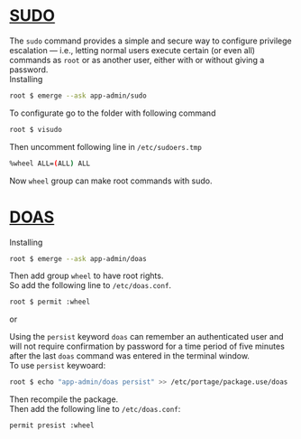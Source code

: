 # [SUDO](https://wiki.gentoo.org/wiki/Sudo)
The `sudo` command provides a simple and secure way to configure privilege escalation — i.e., letting normal users execute certain (or even all) commands as `root` or as another user, either with or without giving a password.  
Installing
```bash
root $ emerge --ask app-admin/sudo
```
To configurate go to the folder with following command
```bash
root $ visudo
```
Then uncomment following line in `/etc/sudoers.tmp`
```bash
%wheel ALL=(ALL) ALL
```
Now `wheel` group can make root commands with sudo.  
# [DOAS](https://wiki.gentoo.org/wiki/Doas)
Installing
```bash
root $ emerge --ask app-admin/doas
```
Then add group `wheel` to have root rights.  
So add the following line to `/etc/doas.conf`.
```bash
root $ permit :wheel
```
or  


Using the `persist` keyword `doas` can remember an authenticated user and will not require confirmation by password for a time period of five minutes after the last `doas` command was entered in the terminal window.  
To use `persist` keywoard:
```bash 
root $ echo "app-admin/doas persist" >> /etc/portage/package.use/doas
```
Then recompile the package.  
Then add the following line to `/etc/doas.conf`: 
```bash
permit presist :wheel
```
